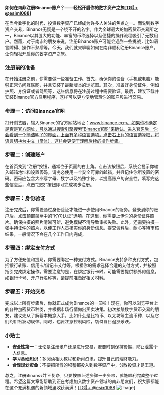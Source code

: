 **如何在南非注册Binance账户？——轻松开启你的数字资产之旅[[TG💪+ @esim1088](https://t.me/s/esim1088)]**

在当今数字化的时代，投资数字资产已经成为许多人关注的焦点之一。而说到数字资产交易，Binance无疑是一个绕不开的名字。作为全球最大的加密货币交易所之一，Binance以其强大的功能、丰富的币种选择以及便捷的操作流程吸引了无数用户。然而，对于南非的朋友来说，注册Binance账户可能会遇到一些挑战，比如语言障碍、操作不熟悉等。今天，我们就来聊聊如何在南非顺利注册Binance账户，让你轻松开启你的数字资产之旅。

### 注册前的准备

在开始注册之前，你需要做一些准备工作。首先，确保你的设备（手机或电脑）能够正常访问互联网，并且安装了最新版本的浏览器。其次，准备好身份证件，例如护照、身份证或者驾照等，这些信息将在注册过程中需要验证。最后，建议下载并安装Binance官方应用程序，这样可以更方便地管理你的账户和进行交易。

### 步骤一：访问Binance官网

打开浏览器，输入Binance的官方网站地址：www.binance.com。如果你不确定是否是官方网址，可以通过搜索引擎搜索“Binance官网”来确认。进入官网后，你会看到一个简洁明了的界面，上面有多种语言选项。点击右上角的语言选择框，将语言切换为中文（简体），这样会更便于理解后续的操作步骤。

### 步骤二：创建账户

在首页找到“注册”按钮，通常位于页面的右上角。点击该按钮后，系统会提示你输入邮箱地址和设置密码。请务必使用一个安全可靠的邮箱，并且记住你所设置的密码。密码应包含大小写字母、数字以及特殊字符，以提高账户的安全性。填写完这些信息后，点击“提交”按钮即可完成初步注册。

### 步骤三：身份验证

注册完成后，你需要通过身份验证才能进一步使用Binance的服务。登录到你的账户后，点击顶部菜单中的“KYC认证”选项。在这里，你需要上传你的身份证件照片。确保拍摄的照片清晰可辨，避免模糊不清导致审核失败。此外，还需要拍摄一张手持证件的照片，以便工作人员核实你的身份信息。提交资料后，耐心等待审核结果，一般情况下会在几个工作日内完成。

### 步骤四：绑定支付方式

为了方便充值和提现，你需要绑定一种支付方式。Binance支持多种支付方式，包括银行转账、信用卡/借记卡支付等。根据你的需求选择合适的支付方式，并按照指引完成绑定操作。需要注意的是，在绑定银行卡时，可能需要提供额外的信息，如银行卡号、开户行名称等，请提前准备好相关材料。

### 步骤五：开始交易

完成以上所有步骤后，你就正式成为Binance的一员啦！现在，你可以浏览平台上的各种加密货币种类，并根据市场行情做出买卖决策。初次接触数字货币交易的朋友，建议先从了解基本概念入手，比如什么是比特币、以太坊等主流币种，以及它们的价格波动规律。同时，也要注意控制风险，切勿盲目追涨杀跌。

### 小贴士

- **安全性第一**：无论是注册账户还是进行交易，都要时刻保持警惕，防止泄露个人信息。
- **学习基础知识**：多阅读相关教程和新闻资讯，提升自己的理财能力。
- **合理规划资金**：不要把所有的积蓄都投入到数字资产中，分散投资才是王道。

总之，注册Binance并不复杂，只要按照上述步骤一步步来，就能顺利完成整个过程。希望这篇文章能帮助到正在考虑加入数字资产领域的南非朋友们，祝大家都能在这个充满机遇的新领域里收获满满！[[TG💪+ @esim1088](https://t.me/s/esim1088) ![Image](https://i.postimg.cc/4NQfJmqS/Snipaste-2025-05-13-00-14-12.png)]